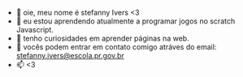 - 👋 oie, meu nome é stefanny Ivers <3
- 👀 eu estou aprendendo atualmente a programar jogos no scratch Javascript.
- 🌱 tenho curiosidades em aprender páginas na web.
- 💞️ vocês podem entrar em contato comigo atráves do email: stefanny.ivers@escola.pr.gov.br
- 📫 <3

<!---
iversstefanny/iversstefanny is a ✨ special ✨ repository because its `README.md` (this file) appears on your GitHub profile.
You can click the Preview link to take a look at your changes.
--->
